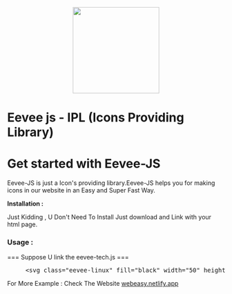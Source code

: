 <center>
<img src="" width="200" height="200">
</center>

# Eevee js - IPL (Icons Providing Library)
<h1>Get started with Eevee-JS</h1>
<p class="fs-5 col-md-8">Eevee-JS is just a Icon's providing library.Eevee-JS helps you for making
    icons in our website in an Easy and Super Fast Way.
</p>

<b>Installation :</b>
<p>Just Kidding , U Don't Need To Install Just download and Link with your html page.</p>

<h3>Usage : </h3>
<p> === Suppose U link the eevee-tech.js === </p>
<pre>
     &lt;svg class="eevee-linux" fill="black" width="50" height="50">&lt;/svg&gt;
</pre>
For More Example : Check The Website <a href="https://webeasy.netlify.app/" >webeasy.netlify.app</a>
